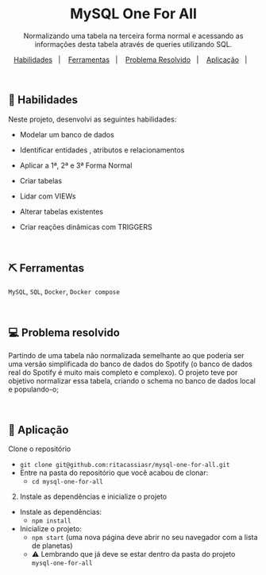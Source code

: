 <h1 align="center"> MySQL One For All</h1>

<p align="center">
Normalizando uma tabela na terceira forma normal e acessando as informações desta tabela através de queries utilizando SQL.
</p>

<p align="center">
  <a href="#-habilidades">Habilidades</a>&nbsp;&nbsp;&nbsp;|&nbsp;&nbsp;&nbsp;
  <a href="#-ferramentas">Ferramentas</a>&nbsp;&nbsp;&nbsp;|&nbsp;&nbsp;&nbsp;
  <a href="#-problema-resolvido">Problema Resolvido</a>&nbsp;&nbsp;&nbsp;|&nbsp;&nbsp;&nbsp;
  <a href="#-aplicação">Aplicação</a>&nbsp;&nbsp;&nbsp;|&nbsp;&nbsp;&nbsp;
</p>

<br>

## 🚀 Habilidades

Neste projeto, desenvolvi as seguintes habilidades:

- Modelar um banco de dados

- Identificar entidades , atributos e relacionamentos

- Aplicar a 1ª, 2ª e 3ª Forma Normal

- Criar tabelas

- Lidar com VIEWs

- Alterar tabelas existentes

- Criar reações dinâmicas com TRIGGERS

<br>


## ⛏ Ferramentas

`MySQL`, `SQL`, `Docker`, `Docker compose`

<br>

## 💻 Problema resolvido

Partindo de uma tabela não normalizada semelhante ao que poderia ser uma versão simplificada do banco de dados do Spotify (o banco de dados real do Spotify é muito mais completo e complexo). O projeto teve por objetivo normalizar essa tabela, criando o schema no banco de dados local e populando-o;

<br>

## 🤖 Aplicação

Clone o repositório
  * `git clone git@github.com:ritacassiasr/mysql-one-for-all.git`
  * Entre na pasta do repositório que você acabou de clonar:
    * `cd mysql-one-for-all`

2. Instale as dependências e inicialize o projeto
  * Instale as dependências:
    * `npm install`
  * Inicialize o projeto:
    * `npm start` (uma nova página deve abrir no seu navegador com a lista de planetas)
    * ⚠️ Lembrando que já deve se estar dentro da pasta do projeto `mysql-one-for-all`



